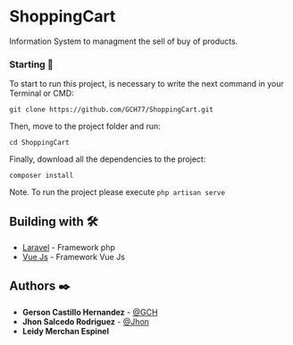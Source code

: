 # ShoppingCart
Information System to managment the sell of buy of products.

### Starting 🚀
To start to run this project, is necessary to write the next command in your Terminal or CMD:
```
git clone https://github.com/GCH77/ShoppingCart.git
```
Then, move to the project folder and run:
```
cd ShoppingCart
```
Finally, download all the dependencies to the project:
```
composer install
```
Note. To run the project please execute ```php artisan serve```

## Building with 🛠️
* [Laravel](https://laravel.com/docs/5.8) - Framework php
* [Vue Js](https://vuejs.org/) - Framework Vue Js

## Authors ✒️
* **Gerson Castillo Hernandez** - [@GCH](https://github.com/GCH77)
* **Jhon Salcedo Rodriguez** - [@Jhon](https://github.com/jhonssal)
* **Leidy Merchan Espinel**
